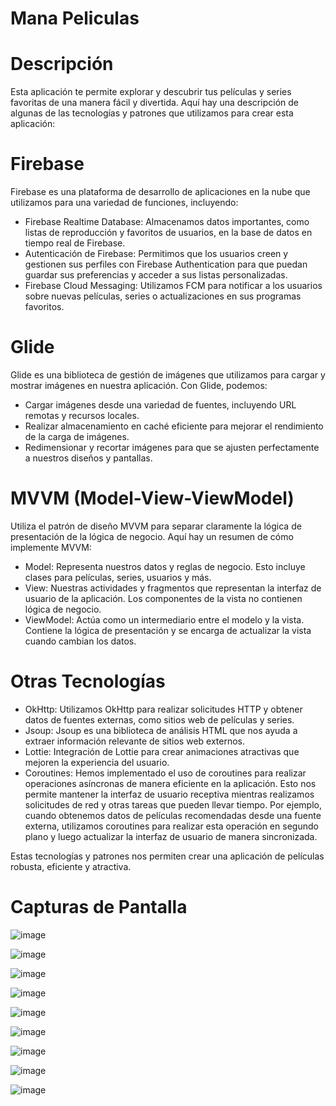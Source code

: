 # Mana Peliculas

# Descripción

Esta aplicación te permite explorar y descubrir tus películas y series favoritas de una manera fácil y divertida. Aquí hay una descripción de algunas de las tecnologías y patrones que utilizamos para crear esta aplicación:

# Firebase

Firebase es una plataforma de desarrollo de aplicaciones en la nube que utilizamos para una variedad de funciones, incluyendo:

- Firebase Realtime Database: Almacenamos datos importantes, como listas de reproducción y favoritos de usuarios, en la base de datos en tiempo real de Firebase.
- Autenticación de Firebase: Permitimos que los usuarios creen y gestionen sus perfiles con Firebase Authentication para que puedan guardar sus preferencias y acceder a sus listas personalizadas.
- Firebase Cloud Messaging: Utilizamos FCM para notificar a los usuarios sobre nuevas películas, series o actualizaciones en sus programas favoritos.

# Glide

Glide es una biblioteca de gestión de imágenes que utilizamos para cargar y mostrar imágenes en nuestra aplicación. Con Glide, podemos:

- Cargar imágenes desde una variedad de fuentes, incluyendo URL remotas y recursos locales.
- Realizar almacenamiento en caché eficiente para mejorar el rendimiento de la carga de imágenes.
- Redimensionar y recortar imágenes para que se ajusten perfectamente a nuestros diseños y pantallas.

# MVVM (Model-View-ViewModel)

Utiliza el patrón de diseño MVVM para separar claramente la lógica de presentación de la lógica de negocio. Aquí hay un resumen de cómo implemente MVVM:

- Model: Representa nuestros datos y reglas de negocio. Esto incluye clases para películas, series, usuarios y más.
- View: Nuestras actividades y fragmentos que representan la interfaz de usuario de la aplicación. Los componentes de la vista no contienen lógica de negocio.
- ViewModel: Actúa como un intermediario entre el modelo y la vista. Contiene la lógica de presentación y se encarga de actualizar la vista cuando cambian los datos.
  
# Otras Tecnologías

- OkHttp: Utilizamos OkHttp para realizar solicitudes HTTP y obtener datos de fuentes externas, como sitios web de películas y series.
- Jsoup: Jsoup es una biblioteca de análisis HTML que nos ayuda a extraer información relevante de sitios web externos.
- Lottie: Integración de Lottie para crear animaciones atractivas que mejoren la experiencia del usuario.
- Coroutines: Hemos implementado el uso de coroutines para realizar operaciones asíncronas de manera eficiente en la aplicación. Esto nos permite mantener la interfaz de usuario receptiva mientras realizamos solicitudes de red y otras tareas que pueden llevar tiempo. Por ejemplo, cuando obtenemos datos de películas recomendadas desde una fuente externa, utilizamos coroutines para realizar esta operación en segundo plano y luego actualizar la interfaz de usuario de manera sincronizada.

Estas tecnologías y patrones nos permiten crear una aplicación de películas robusta, eficiente y atractiva.

# Capturas de Pantalla

![image](https://github.com/Kraldr/Mana_peliculas/assets/44440933/c2fd1ad8-23af-43db-a186-6563d110403a)

![image](https://github.com/Kraldr/Mana_peliculas/assets/44440933/6f3018db-0e20-40d7-88a5-4d79ae9d96c6)

![image](https://github.com/Kraldr/Mana_peliculas/assets/44440933/c52be355-bafa-4634-a692-1700b98e3670)

![image](https://github.com/Kraldr/Mana_peliculas/assets/44440933/33db7b2c-0855-4a4d-a6df-f19268407ebe)

![image](https://github.com/Kraldr/Mana_peliculas/assets/44440933/f273f05e-7ad5-4047-86e9-ab087df10c53)

![image](https://github.com/Kraldr/Mana_peliculas/assets/44440933/569b5f01-0215-4087-9117-5436aea53489)

![image](https://github.com/Kraldr/Mana_peliculas/assets/44440933/0816d4e2-2773-449a-93ad-960bef475725)

![image](https://github.com/Kraldr/Mana_peliculas/assets/44440933/e4ce9c90-cd06-467c-9fd3-9d2d486c624d)

![image](https://github.com/Kraldr/Mana_peliculas/assets/44440933/e7687400-f0b2-4200-b9bd-3f80878f35c4)












